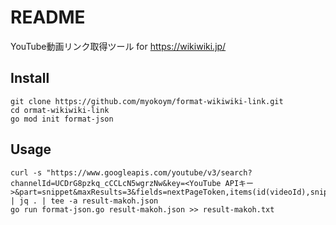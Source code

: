 # README

YouTube動画リンク取得ツール for https://wikiwiki.jp/

## Install

```
git clone https://github.com/myokoym/format-wikiwiki-link.git
cd ormat-wikiwiki-link
go mod init format-json
```

## Usage

```
curl -s "https://www.googleapis.com/youtube/v3/search?channelId=UCDrG8pzkq_cCCLcN5wgrzNw&key=<YouTube APIキー>&part=snippet&maxResults=3&fields=nextPageToken,items(id(videoId),snippet(publishedAt,title))&order=date&type=video" | jq . | tee -a result-makoh.json
go run format-json.go result-makoh.json >> result-makoh.txt
```
